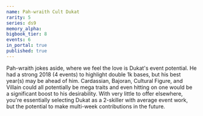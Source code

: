```yaml
---
name: Pah-wraith Cult Dukat
rarity: 5
series: ds9
memory_alpha:
bigbook_tier: 8
events: 6
in_portal: true
published: true
---
```


Pah-wraith jokes aside, where we feel the love is Dukat's event potential. He had a strong 2018 (4 events) to highlight double 1k bases, but his best year(s) may be ahead of him. Cardassian, Bajoran, Cultural Figure, and Villain could all potentially be mega traits and even hitting on one would be a significant boost to his desirability. With very little to offer elsewhere, you're essentially selecting Dukat as a 2-skiller with average event work, but the potential to make multi-week contributions in the future.
